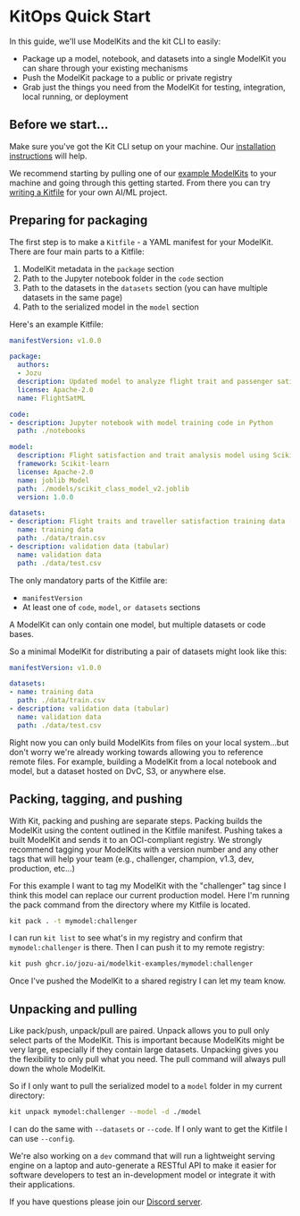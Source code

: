 # KitOps Quick Start

In this guide, we'll use ModelKits and the kit CLI to easily:
* Package up a model, notebook, and datasets into a single ModelKit you can share through your existing mechanisms
* Push the ModelKit package to a public or private registry
* Grab just the things you need from the ModelKit for testing, integration, local running, or deployment

## Before we start...

Make sure you've got the Kit CLI setup on your machine. Our [installation instructions](./cli/installation.md) will help.

We recommend starting by pulling one of our [example ModelKits](https://github.com/orgs/jozu-ai/packages) to your machine and going through this getting started. From there you can try [writing a Kitfile](./kitfile/format.md) for your own AI/ML project.

## Preparing for packaging

The first step is to make a `Kitfile` - a YAML manifest for your ModelKit. There are four main parts to a Kitfile:
1. ModelKit metadata in the `package` section
1. Path to the Jupyter notebook folder in the `code` section
1. Path to the datasets in the `datasets` section (you can have multiple datasets in the same page)
1. Path to the serialized model in the `model` section

Here's an example Kitfile:

```yaml
manifestVersion: v1.0.0

package:
  authors:
  - Jozu
  description: Updated model to analyze flight trait and passenger satisfaction data
  license: Apache-2.0
  name: FlightSatML

code:
- description: Jupyter notebook with model training code in Python
  path: ./notebooks

model:
  description: Flight satisfaction and trait analysis model using Scikit-learn
  framework: Scikit-learn
  license: Apache-2.0
  name: joblib Model
  path: ./models/scikit_class_model_v2.joblib
  version: 1.0.0

datasets:
- description: Flight traits and traveller satisfaction training data (tabular)
  name: training data
  path: ./data/train.csv
- description: validation data (tabular)
  name: validation data
  path: ./data/test.csv
```

The only mandatory parts of the Kitfile are:
* `manifestVersion`
* At least one of `code`, `model`, `or datasets` sections

A ModelKit can only contain one model, but multiple datasets or code bases.

So a minimal ModelKit for distributing a pair of datasets might look like this:
```yaml
manifestVersion: v1.0.0

datasets:
- name: training data
  path: ./data/train.csv
- description: validation data (tabular)
  name: validation data
  path: ./data/test.csv
```

Right now you can only build ModelKits from files on your local system...but don't worry we're already working towards allowing you to reference remote files. For example, building a ModelKit from a local notebook and model, but a dataset hosted on DvC, S3, or anywhere else.

## Packing, tagging, and pushing

With Kit, packing and pushing are separate steps. Packing builds the ModelKit using the content outlined in the Kitfile manifest. Pushing takes a built ModelKit and sends it to an OCI-compliant registry. We strongly recommend tagging your ModelKits with a version number and any other tags that will help your team (e.g., challenger, champion, v1.3, dev, production, etc...)

For this example I want to tag my ModelKit with the "challenger" tag since I think this model can replace our current production model. Here I'm running the pack command from the directory where my Kitfile is located.

```sh
kit pack . -t mymodel:challenger
```

I can run `kit list` to see what's in my registry and confirm that `mymodel:challenger` is there. Then I can push it to my remote registry:

```sh
kit push ghcr.io/jozu-ai/modelkit-examples/mymodel:challenger
```

Once I've pushed the ModelKit to a shared registry I can let my team know.

## Unpacking and pulling

Like pack/push, unpack/pull are paired. Unpack allows you to pull only select parts of the ModelKit. This is important because ModelKits might be very large, especially if they contain large datasets. Unpacking gives you the flexibility to only pull what you need. The pull command will always pull down the whole ModelKit.

So if I only want to pull the serialized model to a `model` folder in my current directory:

```sh
kit unpack mymodel:challenger --model -d ./model
```

I can do the same with `--datasets` or `--code`. If I only want to get the Kitfile I can use `--config`.

We're also working on a `dev` command that will run a lightweight serving engine on a laptop and auto-generate a RESTful API to make it easier for software developers to test an in-development model or integrate it with their applications.

If you have questions please join our [Discord server](https://discord.gg/eHXGmHds).